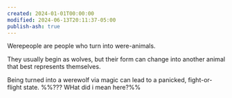 ```yaml
---
created: 2024-01-01T00:00:00
modified: 2024-06-13T20:11:37-05:00
publish-ash: true
---
```

Werepeople are people who turn into were-animals.

They usually begin as wolves, but their form can change into another animal that best represents themselves.

Being turned into a werewolf via magic can lead to a panicked, fight-or-flight state.
%%??? WHat did i mean here?%%